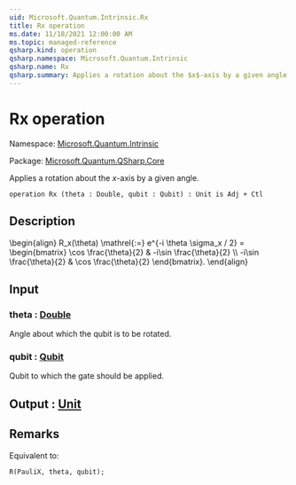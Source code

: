 ```yaml
---
uid: Microsoft.Quantum.Intrinsic.Rx
title: Rx operation
ms.date: 11/18/2021 12:00:00 AM
ms.topic: managed-reference
qsharp.kind: operation
qsharp.namespace: Microsoft.Quantum.Intrinsic
qsharp.name: Rx
qsharp.summary: Applies a rotation about the $x$-axis by a given angle.
---
```


# Rx operation

Namespace: [Microsoft.Quantum.Intrinsic](xref:Microsoft.Quantum.Intrinsic)

Package: [Microsoft.Quantum.QSharp.Core](https://nuget.org/packages/Microsoft.Quantum.QSharp.Core)


Applies a rotation about the $x$-axis by a given angle.

```qsharp
operation Rx (theta : Double, qubit : Qubit) : Unit is Adj + Ctl
```


## Description

\begin{align}R_x(\theta) \mathrel{:=}e^{-i \theta \sigma_x / 2} =\begin{bmatrix}\cos \frac{\theta}{2} & -i\sin \frac{\theta}{2}  \\\\-i\sin \frac{\theta}{2} & \cos \frac{\theta}{2}\end{bmatrix}.\end{align}

## Input

### theta : [Double](xref:microsoft.quantum.qsharp.valueliterals#double-literals)

Angle about which the qubit is to be rotated.


### qubit : [Qubit](xref:microsoft.quantum.qsharp.valueliterals#qubit-literals)

Qubit to which the gate should be applied.



## Output : [Unit](xref:microsoft.quantum.qsharp.valueliterals#unit-literal)



## Remarks

Equivalent to:```qsharpR(PauliX, theta, qubit);```
